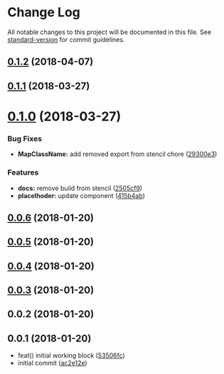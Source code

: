 # Change Log

All notable changes to this project will be documented in this file. See [standard-version](https://github.com/conventional-changelog/standard-version) for commit guidelines.

<a name="0.1.2"></a>
## [0.1.2](https://github.com/o-rango/o-content-placeholder/compare/v0.1.1...v0.1.2) (2018-04-07)



<a name="0.1.1"></a>
## [0.1.1](https://github.com/o-rango/o-content-placeholder/compare/v0.1.0...v0.1.1) (2018-03-27)



<a name="0.1.0"></a>
# [0.1.0](https://github.com/o-rango/o-content-placeholder/compare/v0.0.6...v0.1.0) (2018-03-27)


### Bug Fixes

* **MapClassName:** add removed export from stencil chore ([29300e3](https://github.com/o-rango/o-content-placeholder/commit/29300e3))


### Features

* **docs:** remove build from stencil ([2505cf9](https://github.com/o-rango/o-content-placeholder/commit/2505cf9))
* **placelhoder:** update component ([415b4ab](https://github.com/o-rango/o-content-placeholder/commit/415b4ab))



<a name="0.0.6"></a>
## [0.0.6](https://github.com/o-rango/o-content-placeholder/compare/v0.0.5...v0.0.6) (2018-01-20)



<a name="0.0.5"></a>
## [0.0.5](https://github.com/o-rango/o-content-placeholder/compare/v0.0.4...v0.0.5) (2018-01-20)



<a name="0.0.4"></a>
## [0.0.4](https://github.com/o-rango/o-content-placeholder/compare/v0.0.3...v0.0.4) (2018-01-20)



<a name="0.0.3"></a>
## [0.0.3](https://github.com/o-rango/o-content-placeholder/compare/v0.0.2...v0.0.3) (2018-01-20)



<a name="0.0.2"></a>
## 0.0.2 (2018-01-20)



<a name="0.0.1"></a>
## 0.0.1 (2018-01-20)

* feat() initial working block ([53506fc](https://github.com/ionic-team/stencil-component-starter/commit/53506fc))
* initial commit ([ac2e12e](https://github.com/ionic-team/stencil-component-starter/commit/ac2e12e))
